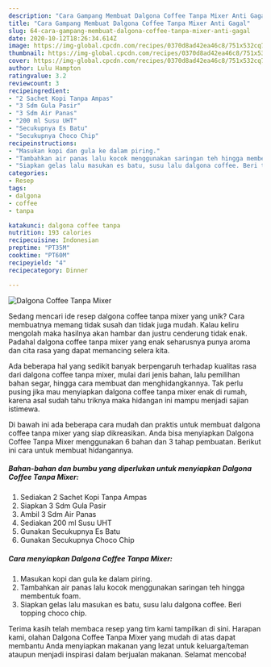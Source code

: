 ```yaml
---
description: "Cara Gampang Membuat Dalgona Coffee Tanpa Mixer Anti Gagal"
title: "Cara Gampang Membuat Dalgona Coffee Tanpa Mixer Anti Gagal"
slug: 64-cara-gampang-membuat-dalgona-coffee-tanpa-mixer-anti-gagal
date: 2020-10-12T18:26:34.614Z
image: https://img-global.cpcdn.com/recipes/0370d8ad42ea46c8/751x532cq70/dalgona-coffee-tanpa-mixer-foto-resep-utama.jpg
thumbnail: https://img-global.cpcdn.com/recipes/0370d8ad42ea46c8/751x532cq70/dalgona-coffee-tanpa-mixer-foto-resep-utama.jpg
cover: https://img-global.cpcdn.com/recipes/0370d8ad42ea46c8/751x532cq70/dalgona-coffee-tanpa-mixer-foto-resep-utama.jpg
author: Lulu Hampton
ratingvalue: 3.2
reviewcount: 3
recipeingredient:
- "2 Sachet Kopi Tanpa Ampas"
- "3 Sdm Gula Pasir"
- "3 Sdm Air Panas"
- "200 ml Susu UHT"
- "Secukupnya Es Batu"
- "Secukupnya Choco Chip"
recipeinstructions:
- "Masukan kopi dan gula ke dalam piring."
- "Tambahkan air panas lalu kocok menggunakan saringan teh hingga membentuk foam."
- "Siapkan gelas lalu masukan es batu, susu lalu dalgona coffee. Beri topping choco chip."
categories:
- Resep
tags:
- dalgona
- coffee
- tanpa

katakunci: dalgona coffee tanpa 
nutrition: 193 calories
recipecuisine: Indonesian
preptime: "PT35M"
cooktime: "PT60M"
recipeyield: "4"
recipecategory: Dinner

---
```



![Dalgona Coffee Tanpa Mixer](https://img-global.cpcdn.com/recipes/0370d8ad42ea46c8/751x532cq70/dalgona-coffee-tanpa-mixer-foto-resep-utama.jpg)

Sedang mencari ide resep dalgona coffee tanpa mixer yang unik? Cara membuatnya memang tidak susah dan tidak juga mudah. Kalau keliru mengolah maka hasilnya akan hambar dan justru cenderung tidak enak. Padahal dalgona coffee tanpa mixer yang enak seharusnya punya aroma dan cita rasa yang dapat memancing selera kita.

Ada beberapa hal yang sedikit banyak berpengaruh terhadap kualitas rasa dari dalgona coffee tanpa mixer, mulai dari jenis bahan, lalu pemilihan bahan segar, hingga cara membuat dan menghidangkannya. Tak perlu pusing jika mau menyiapkan dalgona coffee tanpa mixer enak di rumah, karena asal sudah tahu triknya maka hidangan ini mampu menjadi sajian istimewa.




Di bawah ini ada beberapa cara mudah dan praktis untuk membuat dalgona coffee tanpa mixer yang siap dikreasikan. Anda bisa menyiapkan Dalgona Coffee Tanpa Mixer menggunakan 6 bahan dan 3 tahap pembuatan. Berikut ini cara untuk membuat hidangannya.

<!--inarticleads1-->

##### Bahan-bahan dan bumbu yang diperlukan untuk menyiapkan Dalgona Coffee Tanpa Mixer:

1. Sediakan 2 Sachet Kopi Tanpa Ampas
1. Siapkan 3 Sdm Gula Pasir
1. Ambil 3 Sdm Air Panas
1. Sediakan 200 ml Susu UHT
1. Gunakan Secukupnya Es Batu
1. Gunakan Secukupnya Choco Chip




<!--inarticleads2-->

##### Cara menyiapkan Dalgona Coffee Tanpa Mixer:

1. Masukan kopi dan gula ke dalam piring.
1. Tambahkan air panas lalu kocok menggunakan saringan teh hingga membentuk foam.
1. Siapkan gelas lalu masukan es batu, susu lalu dalgona coffee. Beri topping choco chip.




Terima kasih telah membaca resep yang tim kami tampilkan di sini. Harapan kami, olahan Dalgona Coffee Tanpa Mixer yang mudah di atas dapat membantu Anda menyiapkan makanan yang lezat untuk keluarga/teman ataupun menjadi inspirasi dalam berjualan makanan. Selamat mencoba!
